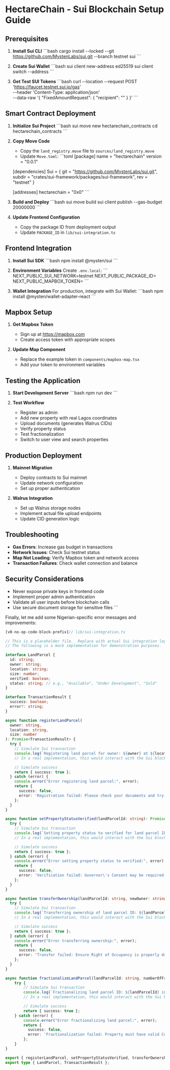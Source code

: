 # HectareChain - Sui Blockchain Setup Guide

## Prerequisites

1. **Install Sui CLI**
   \`\`\`bash
   cargo install --locked --git https://github.com/MystenLabs/sui.git --branch testnet sui
   \`\`\`

2. **Create Sui Wallet**
   \`\`\`bash
   sui client new-address ed25519
   sui client switch --address <your-address>
   \`\`\`

3. **Get Test SUI Tokens**
   \`\`\`bash
   curl --location --request POST 'https://faucet.testnet.sui.io/gas' \
   --header 'Content-Type: application/json' \
   --data-raw '{
       "FixedAmountRequest": {
           "recipient": "<your-sui-address>"
       }
   }'
   \`\`\`

## Smart Contract Deployment

1. **Initialize Sui Project**
   \`\`\`bash
   sui move new hectarechain_contracts
   cd hectarechain_contracts
   \`\`\`

2. **Copy Move Code**
   - Copy the `land_registry.move` file to `sources/land_registry.move`
   - Update `Move.toml`:
   \`\`\`toml
   [package]
   name = "hectarechain"
   version = "0.0.1"

   [dependencies]
   Sui = { git = "https://github.com/MystenLabs/sui.git", subdir = "crates/sui-framework/packages/sui-framework", rev = "testnet" }

   [addresses]
   hectarechain = "0x0"
   \`\`\`

3. **Build and Deploy**
   \`\`\`bash
   sui move build
   sui client publish --gas-budget 20000000
   \`\`\`

4. **Update Frontend Configuration**
   - Copy the package ID from deployment output
   - Update `PACKAGE_ID` in `lib/sui-integration.ts`

## Frontend Integration

1. **Install Sui SDK**
   \`\`\`bash
   npm install @mysten/sui
   \`\`\`

2. **Environment Variables**
   Create `.env.local`:
   \`\`\`
   NEXT_PUBLIC_SUI_NETWORK=testnet
   NEXT_PUBLIC_PACKAGE_ID=<your-package-id>
   NEXT_PUBLIC_MAPBOX_TOKEN=<your-mapbox-token>
   \`\`\`

3. **Wallet Integration**
   For production, integrate with Sui Wallet:
   \`\`\`bash
   npm install @mysten/wallet-adapter-react
   \`\`\`

## Mapbox Setup

1. **Get Mapbox Token**
   - Sign up at https://mapbox.com
   - Create access token with appropriate scopes

2. **Update Map Component**
   - Replace the example token in `components/mapbox-map.tsx`
   - Add your token to environment variables

## Testing the Application

1. **Start Development Server**
   \`\`\`bash
   npm run dev
   \`\`\`

2. **Test Workflow**
   - Register as admin
   - Add new property with real Lagos coordinates
   - Upload documents (generates Walrus CIDs)
   - Verify property status
   - Test fractionalization
   - Switch to user view and search properties

## Production Deployment

1. **Mainnet Migration**
   - Deploy contracts to Sui mainnet
   - Update network configuration
   - Set up proper authentication

2. **Walrus Integration**
   - Set up Walrus storage nodes
   - Implement actual file upload endpoints
   - Update CID generation logic

## Troubleshooting

- **Gas Errors**: Increase gas budget in transactions
- **Network Issues**: Check Sui testnet status
- **Map Not Loading**: Verify Mapbox token and network access
- **Transaction Failures**: Check wallet connection and balance

## Security Considerations

- Never expose private keys in frontend code
- Implement proper admin authentication
- Validate all user inputs before blockchain calls
- Use secure document storage for sensitive files
\`\`\`

Finally, let me add some Nigerian-specific error messages and improvements:

```ts file="lib/sui-integration.ts"
[v0-no-op-code-block-prefix]// lib/sui-integration.ts

// This is a placeholder file.  Replace with actual Sui integration logic.
// The following is a mock implementation for demonstration purposes.

interface LandParcel {
  id: string;
  owner: string;
  location: string;
  size: number;
  verified: boolean;
  status: string; // e.g., "Available", "Under Development", "Sold"
}

interface TransactionResult {
  success: boolean;
  error?: string;
}

async function registerLandParcel(
  owner: string,
  location: string,
  size: number
): Promise<TransactionResult> {
  try {
    // Simulate Sui transaction
    console.log(`Registering land parcel for owner: ${owner} at ${location} with size ${size}`);
    // In a real implementation, this would interact with the Sui blockchain.

    // Simulate success
    return { success: true };
  } catch (error) {
    console.error("Error registering land parcel:", error);
    return {
      success: false,
      error: 'Registration failed: Please check your documents and try again. If problem persists, contact Lagos State Ministry of Lands.',
    };
  }
}

async function setPropertyStatusVerified(landParcelId: string): Promise<TransactionResult> {
  try {
    // Simulate Sui transaction
    console.log(`Setting property status to verified for land parcel ID: ${landParcelId}`);
    // In a real implementation, this would interact with the Sui blockchain.

    // Simulate success
    return { success: true };
  } catch (error) {
    console.error("Error setting property status to verified:", error);
    return {
      success: false,
      error: 'Verification failed: Governor\'s Consent may be required. Please review documentation.',
    };
  }
}

async function transferOwnership(landParcelId: string, newOwner: string): Promise<TransactionResult> {
  try {
    // Simulate Sui transaction
    console.log(`Transferring ownership of land parcel ID: ${landParcelId} to new owner: ${newOwner}`);
    // In a real implementation, this would interact with the Sui blockchain.

    // Simulate success
    return { success: true };
  } catch (error) {
    console.error("Error transferring ownership:", error);
    return {
      success: false,
      error: 'Transfer failed: Ensure Right of Occupancy is properly documented and recipient address is valid.',
    };
  }
}

async function fractionalizeLandParcel(landParcelId: string, numberOfFractions: number): Promise<TransactionResult> {
    try {
        // Simulate Sui transaction
        console.log(`Fractionalizing land parcel ID: ${landParcelId} into ${numberOfFractions} fractions`);
        // In a real implementation, this would interact with the Sui blockchain.

        // Simulate success
        return { success: true };
    } catch (error) {
        console.error("Error fractionalizing land parcel:", error);
        return {
          success: false,
          error: 'Fractionalization failed: Property must have valid Certificate of Occupancy (C of O) and be fully verified.',
        };
    }
}

export { registerLandParcel, setPropertyStatusVerified, transferOwnership, fractionalizeLandParcel };
export type { LandParcel, TransactionResult };
